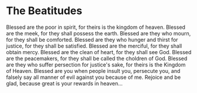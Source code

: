 # The Beatitudes
Blessed are the poor in spirit, for theirs is the kingdom of heaven.
Blessed are the meek, for they shall possess the earth.
Blessed are they who mourn, for they shall be comforted.
Blessed are they who hunger and thirst
for justice, for they shall be satisfied.
Blessed are the merciful, for they shall obtain mercy.
Blessed are the clean of heart, for they shall see God.
Blessed are the peacemakers, for they shall be called
the choldren of God.
Blessed are they who suffer persection for justice's sake, for
theirs is the Kingdom of Heaven.
Blessed are you when people insult you,
persecute you, and falsely say all manner of
evil against you because of me.
Rejoice and be glad, because great is your rewards in heaven...